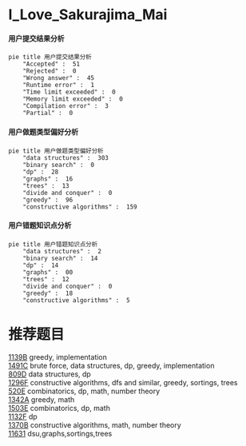 # I_Love_Sakurajima_Mai

<!-- tabs:start -->



#### **用户提交结果分析**

```mermaid
pie title 用户提交结果分析
    "Accepted" :  51
    "Rejected" :  0
    "Wrong answer" :  45
    "Runtime error" :  1
    "Time limit exceeded" :  0
    "Memory limit exceeded" :  0
    "Compilation error" :  3
    "Partial" :  0
```

#### **用户做题类型偏好分析**

```mermaid
pie title 用户做题类型偏好分析
    "data structures" :  303
    "binary search" :  0
    "dp" :  28
    "graphs" :  16
    "trees" :  13
    "divide and conquer" :  0
    "greedy" :  96
    "constructive algorithms" :  159
```
#### **用户错题知识点分析**

```mermaid
pie title 用户错题知识点分析
    "data structures" :  2
    "binary search" :  14
    "dp" :  14
    "graphs" :  00
    "trees" :  12
    "divide and conquer" :  0
    "greedy" :  18
    "constructive algorithms" :  5
```



<!-- tabs:end -->
# 推荐题目
[1139B](https://codeforces.com/contest/1139/problem/B)		greedy,
                        implementation		  
[1491C](https://codeforces.com/contest/1491/problem/C)		brute force,
                        data structures,
                        dp,
                        greedy,
                        implementation		  
[809D](https://codeforces.com/contest/809/problem/D)		data structures,
                        dp		  
[1296F](https://codeforces.com/contest/1296/problem/F)		constructive algorithms,
                        dfs and similar,
                        greedy,
                        sortings,
                        trees		  
[520E](https://codeforces.com/contest/520/problem/E)		combinatorics,
                        dp,
                        math,
                        number theory		  
[1342A](https://codeforces.com/contest/1342/problem/A)		greedy,
                        math		  
[1503E](https://codeforces.com/contest/1503/problem/E)		combinatorics,
                        dp,
                        math		  
[1132F](https://codeforces.com/contest/1132/problem/F)		dp		  
[1370B](https://codeforces.com/contest/1370/problem/B)		constructive algorithms,
                        math,
                        number theory		  
[11631](https://codeforces.com/contest/1163/problem/1)		dsu,graphs,sortings,trees		  
